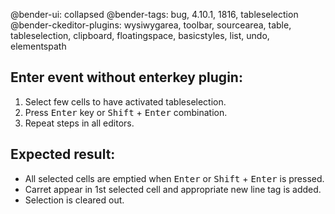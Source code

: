 @bender-ui: collapsed
@bender-tags: bug, 4.10.1, 1816, tableselection
@bender-ckeditor-plugins: wysiwygarea, toolbar, sourcearea, table, tableselection, clipboard, floatingspace, basicstyles, list, undo, elementspath

## Enter event **without** enterkey plugin:
1. Select few cells to have activated tableselection.
2. Press <kbd>Enter</kbd> key or <kbd>Shift</kbd> + <kbd>Enter</kbd> combination.
3. Repeat steps in all editors.

## Expected result:
* All selected cells are emptied when <kbd>Enter</kbd> or <kbd>Shift</kbd> + <kbd>Enter</kbd> is pressed.
* Carret appear in 1st selected cell and appropriate new line tag is added.
* Selection is cleared out.
